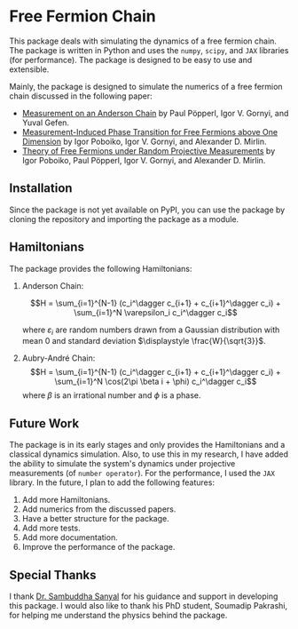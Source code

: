 # Free Fermion Chain

This package deals with simulating the dynamics of a free fermion chain. The package is written in Python and uses the `numpy`, `scipy`, and `JAX` libraries (for performance). The package is designed to be easy to use and extensible.

Mainly, the package is designed to simulate the numerics of a free fermion chain discussed in the following paper:

- [Measurement on an Anderson Chain](https://doi.org/10.1103/PhysRevB.107.174203) by Paul Pöpperl, Igor V. Gornyi, and Yuval Gefen.
- [Measurement-Induced Phase Transition for Free Fermions above One Dimension](https://doi.org/10.1103/PhysRevLett.132.110403) by Igor Poboiko, Igor V. Gornyi, and Alexander D. Mirlin.
- [Theory of Free Fermions under Random Projective Measurements](https://doi.org/10.1103/PhysRevX.13.041046) by Igor Poboiko, Paul Pöpperl, Igor V. Gornyi, and Alexander D. Mirlin.

## Installation

Since the package is not yet available on PyPI, you can use the package by cloning the repository and importing the package as a module.

## Hamiltonians

The package provides the following Hamiltonians:

1. Anderson Chain:

   $$H = \sum_{i=1}^{N-1} (c_i^\dagger c_{i+1} + c_{i+1}^\dagger c_i) + \sum_{i=1}^N \varepsilon_i c_i^\dagger c_i$$

   where $\varepsilon_i$ are random numbers drawn from a Gaussian distribution with mean $0$ and standard deviation $\displaystyle \frac{W}{\sqrt{3}}$.

2. Aubry-André Chain:
   $$H = \sum_{i=1}^{N-1} (c_i^\dagger c_{i+1} + c_{i+1}^\dagger c_i) + \sum_{i=1}^N \cos(2\pi \beta i + \phi) c_i^\dagger c_i$$
   where $\beta$ is an irrational number and $\phi$ is a phase.

## Future Work

The package is in its early stages and only provides the Hamiltonians and a classical dynamics simulation. Also, to use this in my research, I have added the ability to simulate the system's dynamics under projective measurements (of `number operator`). For the performance, I used the `JAX` library. In the future, I plan to add the following features:

1. Add more Hamiltonians.
2. Add numerics from the discussed papers.
3. Have a better structure for the package.
4. Add more tests.
5. Add more documentation.
6. Improve the performance of the package.

## Special Thanks

I thank [Dr. Sambuddha Sanyal]() for his guidance and support in developing this package. I would also like to thank his PhD student, Soumadip Pakrashi, for helping me understand the physics behind the package.
